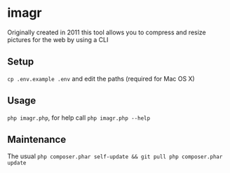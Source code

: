 # imagr
Originally created in 2011 this tool allows you to compress and resize pictures for the web by using a CLI

## Setup

`cp .env.example .env` and edit the paths (required for Mac OS X)

## Usage

`php imagr.php`, for help call `php imagr.php --help`

## Maintenance

The usual `php composer.phar self-update && git pull php composer.phar update`
